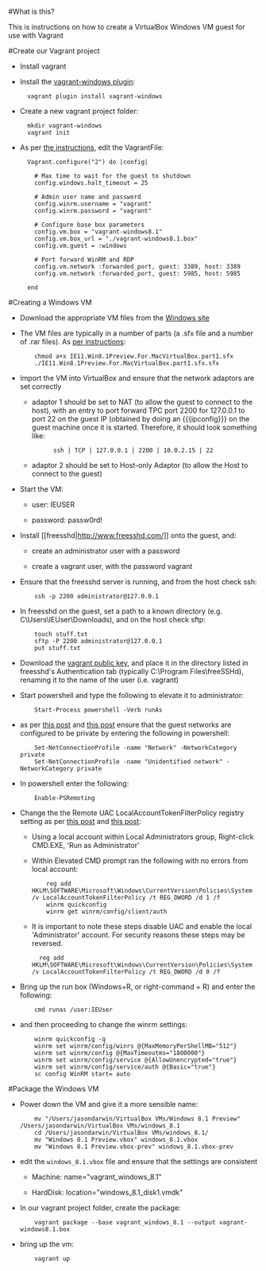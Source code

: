 #What is this?

This is instructions on how to create a VirtualBox Windows VM guest for use with Vagrant

#Create our Vagrant project
* Install vagrant
* Install the [vagrant-windows plugin](https://github.com/WinRb/vagrant-windows):

        vagrant plugin install vagrant-windows

* Create a new vagrant project folder:

        mkdir vagrant-windows
        vagrant init

* As per [the instructions](https://github.com/WinRb/vagrant-windows), edit the VagrantFile:

        Vagrant.configure("2") do |config|

          # Max time to wait for the guest to shutdown
          config.windows.halt_timeout = 25

          # Admin user name and password
          config.winrm.username = "vagrant"
          config.winrm.password = "vagrant"

          # Configure base box parameters
          config.vm.box = "vagrant-windows8.1"
          config.vm.box_url = "./vagrant-windows8.1.box"
          config.vm.guest = :windows

          # Port forward WinRM and RDP
          config.vm.network :forwarded_port, guest: 3389, host: 3389
          config.vm.network :forwarded_port, guest: 5985, host: 5985

        end

#Creating a Windows VM

* Download the appropriate VM files from the [Windows site](http://www.modern.ie/en-us/virtualization-tools)

* The VM files are typically in a number of parts (a .sfx file and a number of .rar files). As [per instructions](https://modernievirt.blob.core.windows.net/vhd/virtualmachine_instructions_2013-07-22.pdf): 

          chmod a+x IE11.Win8.1Preview.For.MacVirtualBox.part1.sfx
          ./IE11.Win8.1Preview.For.MacVirtualBox.part1.sfx.sfx

* Import the VM into VirtualBox and ensure that the network adaptors are set correctly

  * adaptor 1 should be set to NAT (to allow the guest to connect to the host), with an entry to port forward TPC port 2200 for 127.0.0.1 to port 22 on  the guest IP (obtained by doing an {{{ipconfig}}} on the guest machine once it is started. Therefore, it should look something like:

              ssh | TCP | 127.0.0.1 | 2200 | 10.0.2.15 | 22

  * adaptor 2 should be set to Host-only Adaptor (to allow the Host to connect to the guest)

* Start the VM:

  * user: IEUSER

  * password: passw0rd!

* Install [[freesshd|http://www.freesshd.com/]] onto the guest, and:

  * create an administrator user with a password

  * create a vagrant user, with the password vagrant

* Ensure that the freesshd server is running, and from the host check ssh:

          ssh -p 2200 administrator@127.0.0.1

* In freesshd on the guest, set a path to a known directory (e.g. C\Users\IEUser\Downloads), and on the host check sftp:

          touch stuff.txt
          sftp -P 2200 administrator@127.0.0.1
          put stuff.txt

* Download the [vagrant public key](https://github.com/mitchellh/vagrant/tree/master/keys), and place it in the directory listed in freesshd's Authentication tab (typically C:\Program Files\freeSSHd), renaming it to the name of the user (i.e. vagrant)

* Start powershell and type the following to elevate it to administrator:

          Start-Process powershell -Verb runAs

* as per [this post](http://social.technet.microsoft.com/Forums/scriptcenter/en-US/7ebe6048-688d-4c8c-92a9-402cd5e235d1/novice-config-troubleshooting-question?forum=ITCG) and [this post](http://www.minasi.com/newsletters/nws1304.html) ensure that the guest networks are configured to be private by entering the following in powershell: 

          Set-NetConnectionProfile -name "Network" -NetworkCategory private
          Set-NetConnectionProfile -name "Unidentified network" -NetworkCategory private

* In powershell enter the following:

          Enable-PSRemoting

* Change the the Remote UAC LocalAccountTokenFilterPolicy registry setting as per [this post](http://support.microsoft.com/kb/942817) and [this post](http://social.msdn.microsoft.com/Forums/en-US/ad02461a-878c-49a9-bc08-a0199d69b85c/winrm-error-access-denied?forum=wcf):

  * Using a local account within Local Administrators group, Right-click CMD.EXE, 'Run as Administrator'

  * Within Elevated CMD prompt ran the following with no errors from local account:

            reg add HKLM\SOFTWARE\Microsoft\Windows\CurrentVersion\Policies\System /v LocalAccountTokenFilterPolicy /t REG_DWORD /d 1 /f
            winrm quickconfig
            winrm get winrm/config/client/auth

  * It is important to note these steps disable UAC and enable the local 'Administrator' account.  For security reasons these steps may be reversed.

          reg add HKLM\SOFTWARE\Microsoft\Windows\CurrentVersion\Policies\System /v LocalAccountTokenFilterPolicy /t REG_DWORD /d 0 /f

* Bring up the run box (Windows+R, or right-command + R) and enter the following:

          cmd runas /user:IEUser

* and then proceeding to change the winrm settings:

          winrm quickconfig -q
          winrm set winrm/config/winrs @{MaxMemoryPerShellMB="512"}
          winrm set winrm/config @{MaxTimeoutms="1800000"}
          winrm set winrm/config/service @{AllowUnencrypted="true"}
          winrm set winrm/config/service/auth @{Basic="true"}
          sc config WinRM start= auto

#Package the Windows VM

* Power down the VM and give it a more sensible name:

          mv "/Users/jasondarwin/VirtualBox VMs/Windows 8.1 Preview" /Users/jasondarwin/VirtualBox VMs/windows_8.1
          cd /Users/jasondarwin/VirtualBox VMs/windows_8.1/
          mv "Windows 8.1 Preview.vbox" windows_8.1.vbox
          mv "Windows 8.1 Preview.vbox-prev" windows_8.1.vbox-prev

* edit the <code>windows_8.1.vbox</code> file and ensure that the settings are consistent

  * Machine: name="vagrant_windows_8.1"

  * HardDisk: location="windows_8.1_disk1.vmdk"

* In our vagrant project folder, create the package:

          vagrant package --base vagrant_windows_8.1 --output vagrant-windows8.1.box

* bring up the vm:

          vagrant up

